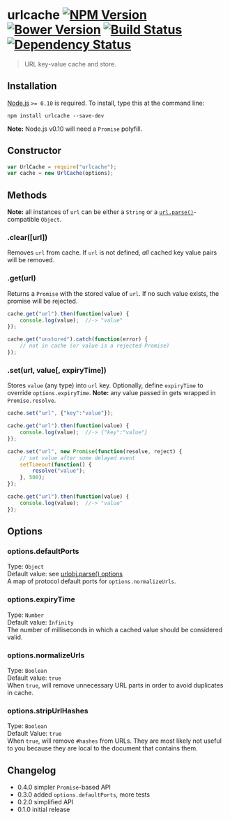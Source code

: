 # urlcache [![NPM Version][npm-image]][npm-url] [![Bower Version][bower-image]][bower-url] [![Build Status][travis-image]][travis-url] [![Dependency Status][david-image]][david-url]

> URL key-value cache and store.

## Installation

[Node.js](http://nodejs.org/) `>= 0.10` is required. To install, type this at the command line:

```shell
npm install urlcache --save-dev
```
**Note:** Node.js v0.10 will need a `Promise` polyfill.


## Constructor
```js
var UrlCache = require("urlcache");
var cache = new UrlCache(options);
```


## Methods
**Note:** all instances of `url` can be either a `String` or a [`url.parse()`](https://nodejs.org/api/url.html#url_url_parse_urlstr_parsequerystring_slashesdenotehost)-compatible `Object`.

### .clear([url])
Removes `url` from cache. If `url` is not defined, *all* cached key value pairs will be removed.

### .get(url)
Returns a `Promise` with the stored value of `url`. If no such value exists, the promise will be rejected.
```js
cache.get("url").then(function(value) {
    console.log(value);  //-> "value"
});

cache.get("unstored").catch(function(error) {
    // not in cache (or value is a rejected Promise)
});
```

### .set(url, value[, expiryTime])
Stores `value` (any type) into `url` key. Optionally, define `expiryTime` to override `options.expiryTime`. **Note:** any value passed in gets wrapped in `Promise.resolve`.
```js
cache.set("url", {"key":"value"});

cache.get("url").then(function(value) {
    console.log(value);  //-> {"key":"value"}
});

cache.set("url", new Promise(function(resolve, reject) {
	// set value after some delayed event
	setTimeout(function() {
		resolve("value");
	}, 500);
});

cache.get("url").then(function(value) {
    console.log(value);  //-> "value"
});
```


## Options

### options.defaultPorts
Type: `Object`  
Default value: see [urlobj.parse() options](https://github.com/stevenvachon/urlobj)  
A map of protocol default ports for `options.normalizeUrls`.

### options.expiryTime
Type: `Number`  
Default value: `Infinity`  
The number of milliseconds in which a cached value should be considered valid.

### options.normalizeUrls
Type: `Boolean`  
Default value: `true`  
When `true`, will remove unnecessary URL parts in order to avoid duplicates in cache.

### options.stripUrlHashes
Type: `Boolean`  
Default Value: `true`  
When `true`, will remove `#hashes` from URLs. They are most likely not useful to you because they are local to the document that contains them.


## Changelog
* 0.4.0 simpler `Promise`-based API
* 0.3.0 added `options.defaultPorts`, more tests
* 0.2.0 simplified API
* 0.1.0 initial release


[npm-image]: https://img.shields.io/npm/v/urlcache.svg
[npm-url]: https://npmjs.org/package/urlcache
[bower-image]: https://img.shields.io/bower/v/urlcache.svg
[bower-url]: https://github.com/stevenvachon/urlcache
[travis-image]: https://img.shields.io/travis/stevenvachon/urlcache.svg
[travis-url]: https://travis-ci.org/stevenvachon/urlcache
[david-image]: https://img.shields.io/david/stevenvachon/urlcache.svg
[david-url]: https://david-dm.org/stevenvachon/urlcache
